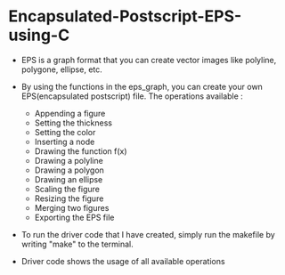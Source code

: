 # Encapsulated-Postscript-EPS-using-C
* EPS is a graph format that you can create vector images like polyline, polygone, ellipse, etc.
* By using the functions in the eps_graph, you can create your own EPS(encapsulated postscript) file. The operations available : 
  * Appending a figure
  * Setting the thickness
  * Setting the color
  * Inserting a node
  * Drawing the function f(x)
  * Drawing a polyline
  * Drawing a polygon
  * Drawing an ellipse
  * Scaling the figure
  * Resizing the figure
  * Merging two figures
  * Exporting the EPS file

* To run the driver code that I have created, simply run the makefile by writing "make" to the terminal.
* Driver code shows the usage of all available operations
